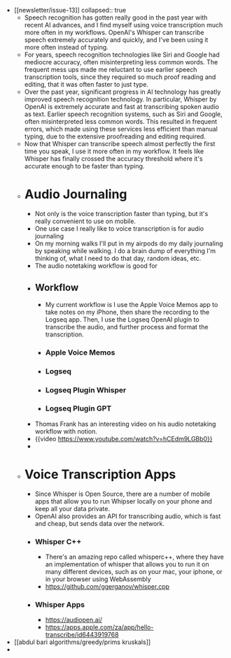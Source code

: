 - [[newsletter/issue-13]]
  collapsed:: true
	- Speech recognition has gotten really good in the past year with recent AI advances, and I find myself using voice transcription much more often in my workflows. OpenAI's Whisper can transcribe speech extremely accurately and quickly, and I've been using it more often instead of typing.
	- For years, speech recognition technologies like Siri and Google had mediocre accuracy, often misinterpreting less common words. The frequent mess ups made me reluctant to use earlier speech transcription tools, since they required so much proof reading and editing, that it was often faster to just type.
	- Over the past year, significant progress in AI technology has greatly improved speech recognition technology. In particular, Whisper by OpenAI is extremely accurate and fast at transcribing spoken audio as text.  Earlier speech recognition systems, such as Siri and Google, often misinterpreted less common words. This resulted in frequent errors, which made using these services less efficient than manual typing, due to the extensive proofreading and editing required.
	- Now that Whisper can transcribe speech almost perfectly the first time you speak, I use it more often in my workflow. It feels like Whisper has finally crossed the accuracy threshold where it's accurate enough to be faster than typing.
	- # Audio Journaling
		- Not only is the voice transcription faster than typing, but it's really convenient to use on mobile.
		- One use case I really like to voice transcription is for audio journaling
		- On my morning walks I'll put in my airpods do my daily journaling by speaking while walking. I do a brain dump of everything I'm thinking of, what I need to do that day, random ideas, etc.
		- The audio notetaking workflow is good for
		- ## Workflow
			- My current workflow is I use the Apple Voice Memos app to take notes on my iPhone, then share the recording to the Logseq app. Then, I use the Logseq OpenAI plugin to transcribe the audio, and further process and format the transcription.
			- ### Apple Voice Memos
			- ### Logseq
			- ### Logseq Plugin Whisper
			- ### Logseq Plugin GPT
		- Thomas Frank has an interesting video on his audio notetaking workflow with notion.
		- {{video https://www.youtube.com/watch?v=hCEdm9LGBb0}}
		-
	- # Voice Transcription Apps
		- Since Whisper is Open Source, there are a number of mobile apps that allow you to run Whipser locally on your phone and keep all your data private.
		- OpenAI also provides an API for transcribing audio, which is fast and cheap, but sends data over the network.
		- ### Whisper C++
			- There's an amazing repo called whisperc++, where they have an implementation of whisper that allows you to run it on many different devices, such as on your mac, your iphone, or in your browser using WebAssembly
			- https://github.com/ggerganov/whisper.cpp
		- ### Whisper Apps
			- https://audiopen.ai/
			- https://apps.apple.com/za/app/hello-transcribe/id6443919768
- [[abdul bari algorithms/greedy/prims kruskals]]
-